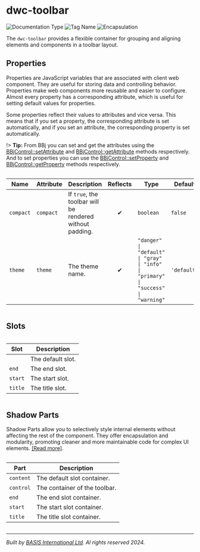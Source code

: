 # dwc-toolbar
![Documentation Type](https://img.shields.io/badge/Documentation-dwc-%23006aff) ![Tag Name](https://img.shields.io/badge/Component-dwc--toolbar-%23006aff)  ![Encapsulation](https://img.shields.io/badge/Encapsulation-shadow-%23006aff)

The `dwc-toolbar` provides a flexible container for grouping and aligning
elements and components in a toolbar layout.


## Properties 


Properties are JavaScript variables that are associated with client web component.
They are useful for storing data and controlling behavior. Properties make web components more reusable and easier to configure.
Almost every property has a corresponding attribute, which is useful for setting default values for properties.

Some properties reflect their values to attributes and vice versa. This means that if you set a property, the corresponding attribute is set automatically, and if you set an attribute, the corresponding property is set automatically.

!> **Tip:** From BBj you can set and get the attributes using the [BBjControl::setAttribute](https://documentation.basis.cloud/BASISHelp/WebHelp/bbjobjects/SysGui/bbjcontrol/BBjControl_setAttribute.htm)
and [BBjControl::getAttribute](https://documentation.basis.cloud/BASISHelp/WebHelp/bbjobjects/SysGui/bbjcontrol/BBjControl_getAttribute.htm) methods respectively.
And to set properties you can use the [BBjControl::setProperty](https://documentation.basis.cloud/BASISHelp/WebHelp/bbjobjects/SysGui/bbjcontrol/BBjControl_setProperty.htm) and [BBjControl::getProperty](https://documentation.basis.cloud/BASISHelp/WebHelp/bbjobjects/SysGui/bbjcontrol/BBjControl_getProperty.htm) methods respectively.
<div style="overflow-x: auto;">

| Name        | Attribute   | Description                                                | Reflects | Type                                                                                 | Default       |
| ----------- | ----------- | ---------------------------------------------------------- | :------: | ------------------------------------------------------------------------------------ | ------------- |
| ``compact`` | ``compact`` | If ``true``, the toolbar will be rendered without padding. | &#x2714; | ``boolean``                                                                          | ``false``     |
| ``theme``   | ``theme``   | The theme name.                                            | &#x2714; | ``"danger" \| "default" \| "gray" \| "info" \| "primary" \| "success" \| "warning"`` | ``'default'`` |


</div>

## Slots

<div style="overflow-x: auto;">

| Slot      | Description       |
| --------- | ----------------- |
|           | The default slot. |
| ``end``   | The end slot.     |
| ``start`` | The start slot.   |
| ``title`` | The title slot.   |


</div>

## Shadow Parts


Shadow Parts allow you to selectively style internal elements without affecting the rest of the component.
They offer encapsulation and modularity, promoting cleaner and more maintainable code for complex UI elements. [[Read more]](theme-engine/css-shadow-parts).
<div style="overflow-x: auto;">

| Part        | Description                   |
| ----------- | ----------------------------- |
| ``content`` | The default slot container.   |
| ``control`` | The container of the toolbar. |
| ``end``     | The end slot container.       |
| ``start``   | The start slot container.     |
| ``title``   | The title slot container.     |


</div>

----------------------------------------------
*Built by [BASIS International Ltd](https://www.basis.cloud/). Al rights reserved 2024.*
